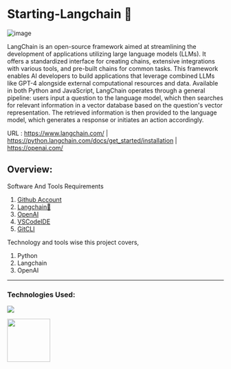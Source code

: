 # Starting-Langchain 🦜
![image](https://github.com/divakarkumar424/Zomato-Restaurant-Clustering-and-Sentiment-Analysis/assets/32620288/2256a3b5-c25c-45a8-bde2-b33d92c217db)

LangChain is an open-source framework aimed at streamlining the development of applications utilizing large language models (LLMs). It offers a standardized interface for creating chains, extensive integrations with various tools, and pre-built chains for common tasks. This framework enables AI developers to build applications that leverage combined LLMs like GPT-4 alongside external computational resources and data. Available in both Python and JavaScript, LangChain operates through a general pipeline: users input a question to the language model, which then searches for relevant information in a vector database based on the question's vector representation. The retrieved information is then provided to the language model, which generates a response or initiates an action accordingly.

URL : https://www.langchain.com/ | https://python.langchain.com/docs/get_started/installation | https://openai.com/

## Overview:
Software And Tools Requirements

1. [Github Account](https://github.com)
2. [Langchain🦜](https://www.langchain.com/)
3. [OpenAI](https://openai.com/)
4. [VSCodeIDE](https://code.visualstudio.com/)
5. [GitCLI](https://git-scm.com/book/en/v2/Getting-Started-The-Command-Line)

Technology and tools wise this project covers,

1. Python
2. Langchain
3. OpenAI
-------------------------------------------------------------------------------------------------------------------
### Technologies Used:

![](https://forthebadge.com/images/badges/made-with-python.svg)

[<img target="_blank" src="https://github.com/divakarkumar424/Zomato-Restaurant-Clustering-and-Sentiment-Analysis/assets/32620288/ea00fc68-0180-46d2-9f7b-3be9f40f5a5c" width=100>](https://www.langchain.com/)   
